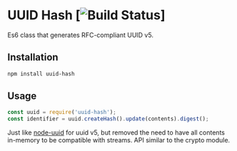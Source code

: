 # UUID Hash [![Build Status](https://travis-ci.org/pyramation/uuid-hash.svg?branch=master)]

Es6 class that generates RFC-compliant UUID v5.

## Installation

```sh
npm install uuid-hash
```

## Usage

```js
const uuid = require('uuid-hash');
const identifier = uuid.createHash().update(contents).digest();
```

Just like [node-uuid](https://github.com/kelektiv/node-uuid) for uuid v5, but removed the need to have all contents in-memory to be compatible with streams. API similar to the crypto module.
